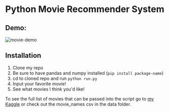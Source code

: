 # Python Movie Recommender System

## Demo:

![movie-demo](https://github.com/r1cummings/mini-movie-recommender/blob/main/references/movie-demo2.gif)

## Installation
1. Clone my repo
2. Be sure to have pandas and numpy installed (`pip install package-name`)
3. cd to cloned repo and run `python run.py`
4. Input your favorite movie!
5. See what movies I think you'd like!

To see the full list of movies that can be passed into the script go to [my Kaggle](www.kaggle.com/dataset/ff6c55df9a4bd7d8d0d48c8da0171d1ed10ecbe1a489a2f949bb68903479052e) or check out the movie_names csv in the data folder.
